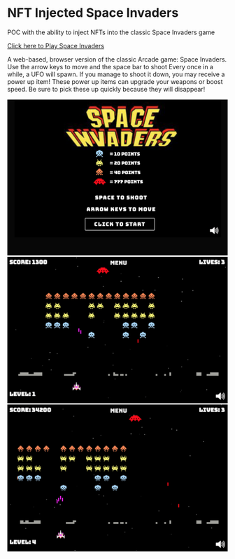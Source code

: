 # NFT Injected Space Invaders
POC with the ability to inject NFTs into the classic Space Invaders game


[Click here to Play Space Invaders]([https://spaceinvaders.r3x.tech/])


A web-based, browser version of the classic Arcade game: Space Invaders.
Use the arrow keys to move and the space bar to shoot
Every once in a while, a UFO will spawn. If you manage to shoot it down, you may receive a power up item! These power up items can upgrade your weapons or boost speed. Be sure to pick these up quickly because they will disappear!


![space invaders gameplay](images/space_invaders.png)
![space invaders gameplay](images/space_invaders1.png)
![space invaders gameplay](images/space_invaders2.png)
